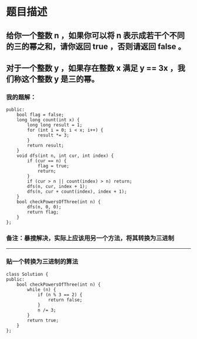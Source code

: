 # 题目描述
## 给你一个整数 n ，如果你可以将 n 表示成若干个不同的三的幂之和，请你返回 true ，否则请返回 false 。
## 对于一个整数 y ，如果存在整数 x 满足 y == 3x ，我们称这个整数 y 是三的幂。
### 我的题解：
```class Solution {
public:
    bool flag = false;
    long long count(int x) {
        long long result = 1;
        for (int i = 0; i < x; i++) {
            result *= 3;
        }
        return result;
    }
    void dfs(int n, int cur, int index) {
        if (cur == n) {
            flag = true;
            return;
        }
        if (cur > n || count(index) > n) return;
        dfs(n, cur, index + 1);
        dfs(n, cur + count(index), index + 1);
    }
    bool checkPowersOfThree(int n) {
        dfs(n, 0, 0);
        return flag;
    }
};
```
### **备注**：暴搜解决，实际上应该用另一个方法，将其转换为三进制
***
### 贴一个转换为三进制的算法
```
class Solution {
public:
    bool checkPowersOfThree(int n) {
        while (n) {
            if (n % 3 == 2) {
                return false;
            }
            n /= 3;
        }
        return true;
    }
};
```